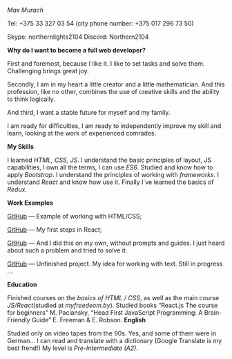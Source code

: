 *Max Murach*

Tel: +375 33 327 03 54 (city phone number: +375 017 296 73 50)

Skype: northernlights2104 	Discord: Northern2104

**Why do I want to become a full web developer?**

First and foremost, because I like it. I like to set tasks and solve them. Challenging brings great joy.

Secondly, I am in my heart a little creator and a little mathematician. And this profession, like no other, combines the use of creative skills and the ability to think logically.

And third, I want a stable future for myself and my family.

I am ready for difficulties, I am ready to independently improve my skill and learn, looking at the work of experienced comrades.

**My Skills**

I learned _HTML, CSS, JS_. I understand the basic principles of layout, JS capabilities, I own all the terms, I can use _ES6_. Studied and know how to apply _Bootstrap_. I understand the principles of working with _frameworks_. I understand _React_ and know how use it. Finally I`ve learned the basics of _Redux_.

**Work Examples**

[GitHub](https://github.com/Northern2104/belAstr) — Example of working with HTML/CSS;

[GitHub](https://github.com/Northern2104/Table) — My first steps in React;

[GitHub](https://github.com/Northern2104/Puzzles) — And I did this on my own, without prompts and guides. I just heard about such a problem and tried to solve it.

[GitHub](https://github.com/Northern2104/Work-with-text) — Unfinished project. My idea for working with text. Still in progress ...

**Education**

Finished courses on the _basics of HTML / CSS_, as well as the main course _JS/React_(studied at _myfreedeom.by_). Studied books “React.js The course for beginners” M. Paciansky, “Head First JavaScript Programming: A Brain-Friendly Guide” E. Freeman & E. Robson.
**English**

Studied only on video tapes from the 90s. Yes, and some of them were in German… I can read and translate with a dictionary (Google Translate is my best frend!)
My level is _Pre-Intermediate (A2)_.
